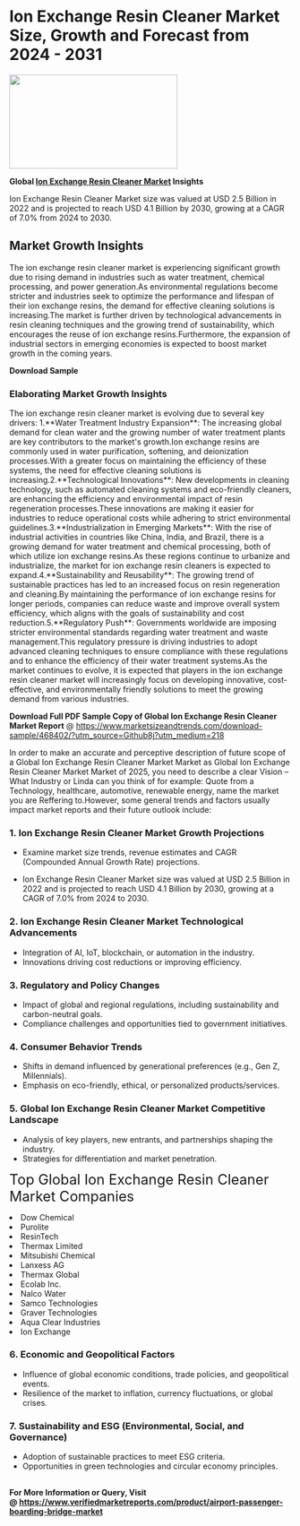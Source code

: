 <H1>Ion Exchange Resin Cleaner Market Size, Growth and Forecast from 2024 - 2031</H1><img class="aligncenter size-medium wp-image-584254" src="https://thirdeyenews.in/wp-content/uploads/2024/09/Global-Market-Research-300x168.jpeg" alt="" width="300" height="168" /><p><strong>Global&nbsp;<a href="https://www.marketsizeandtrends.com/download-sample/468402/?utm_source=Github8j?utm_medium=218">Ion Exchange Resin Cleaner Market</a> Insights</strong></p><p>Ion Exchange Resin Cleaner Market size was valued at USD 2.5 Billion in 2022 and is projected to reach USD 4.1 Billion by 2030, growing at a CAGR of 7.0% from 2024 to 2030.</p><p><h2>Market Growth Insights</h2> The ion exchange resin cleaner market is experiencing significant growth due to rising demand in industries such as water treatment, chemical processing, and power generation.As environmental regulations become stricter and industries seek to optimize the performance and lifespan of their ion exchange resins, the demand for effective cleaning solutions is increasing.The market is further driven by technological advancements in resin cleaning techniques and the growing trend of sustainability, which encourages the reuse of ion exchange resins.Furthermore, the expansion of industrial sectors in emerging economies is expected to boost market growth in the coming years.<p><strong>Download Sample</strong></p> <h3>Elaborating Market Growth Insights</h3> The ion exchange resin cleaner market is evolving due to several key drivers: 1.**Water Treatment Industry Expansion**: The increasing global demand for clean water and the growing number of water treatment plants are key contributors to the market's growth.Ion exchange resins are commonly used in water purification, softening, and deionization processes.With a greater focus on maintaining the efficiency of these systems, the need for effective cleaning solutions is increasing.2.**Technological Innovations**: New developments in cleaning technology, such as automated cleaning systems and eco-friendly cleaners, are enhancing the efficiency and environmental impact of resin regeneration processes.These innovations are making it easier for industries to reduce operational costs while adhering to strict environmental guidelines.3.**Industrialization in Emerging Markets**: With the rise of industrial activities in countries like China, India, and Brazil, there is a growing demand for water treatment and chemical processing, both of which utilize ion exchange resins.As these regions continue to urbanize and industrialize, the market for ion exchange resin cleaners is expected to expand.4.**Sustainability and Reusability**: The growing trend of sustainable practices has led to an increased focus on resin regeneration and cleaning.By maintaining the performance of ion exchange resins for longer periods, companies can reduce waste and improve overall system efficiency, which aligns with the goals of sustainability and cost reduction.5.**Regulatory Push**: Governments worldwide are imposing stricter environmental standards regarding water treatment and waste management.This regulatory pressure is driving industries to adopt advanced cleaning techniques to ensure compliance with these regulations and to enhance the efficiency of their water treatment systems.As the market continues to evolve, it is expected that players in the ion exchange resin cleaner market will increasingly focus on developing innovative, cost-effective, and environmentally friendly solutions to meet the growing demand from various industries.<p><span class=""><strong>Download Full PDF Sample Copy of Global Ion Exchange Resin Cleaner Market Report</strong> @ <a href="https://www.marketsizeandtrends.com/download-sample/468402/?utm_source=Github8j?utm_medium=218" target="_blank">https://www.marketsizeandtrends.com/download-sample/468402/?utm_source=Github8j?utm_medium=218</a></span></p><p>In order to make an accurate and perceptive description of future scope of a Global&nbsp;Ion Exchange Resin Cleaner Market Market as Global&nbsp;Ion Exchange Resin Cleaner Market Market of 2025, you need to describe a clear Vision &ndash; What Industry or Linda can you think of for example: Quote from a Technology, healthcare, automotive, renewable energy, name the market you are Reffering to.However, some general trends and factors usually impact market reports and their future outlook include:</p><h3>1.&nbsp;<strong>Ion Exchange Resin Cleaner Market Growth Projections</strong></h3><ul><li>Examine market size trends, revenue estimates and CAGR (Compounded Annual Growth Rate) projections.</li><li><p>Ion Exchange Resin Cleaner Market size was valued at USD 2.5 Billion in 2022 and is projected to reach USD 4.1 Billion by 2030, growing at a CAGR of 7.0% from 2024 to 2030.</p></li></ul><h3>2.&nbsp;<strong>Ion Exchange Resin Cleaner Market Technological Advancements</strong></h3><ul><li>Integration of AI, IoT, blockchain, or automation in the industry.</li><li>Innovations driving cost reductions or improving efficiency.</li></ul><h3>3.&nbsp;<strong>Regulatory and Policy Changes</strong></h3><ul><li>Impact of global and regional regulations, including sustainability and carbon-neutral goals.</li><li>Compliance challenges and opportunities tied to government initiatives.</li></ul><h3>4.&nbsp;<strong>Consumer Behavior Trends</strong></h3><ul><li>Shifts in demand influenced by generational preferences (e.g., Gen Z, Millennials).</li><li>Emphasis on eco-friendly, ethical, or personalized products/services.</li></ul><h3>5.&nbsp;<strong>Global Ion Exchange Resin Cleaner Market Competitive Landscape</strong></h3><ul><li>Analysis of key players, new entrants, and partnerships shaping the industry.</li><li>Strategies for differentiation and market penetration.</li></ul><p data-pm-slice="1 1 []"><span style="color: inherit; font-family: inherit; font-size: 25px;">Top Global Ion Exchange Resin Cleaner Market Companies</span></p><div class="" data-test-id=""><p><li>Dow Chemical</li><li> Purolite</li><li> ResinTech</li><li> Thermax Limited</li><li> Mitsubishi Chemical</li><li> Lanxess AG</li><li> Thermax Global</li><li> Ecolab Inc.</li><li> Nalco Water</li><li> Samco Technologies</li><li> Graver Technologies</li><li> Aqua Clear Industries</li><li> Ion Exchange</li></p></div><h3>6.&nbsp;<strong>Economic and Geopolitical Factors</strong></h3><ul><li>Influence of global economic conditions, trade policies, and geopolitical events.</li><li>Resilience of the market to inflation, currency fluctuations, or global crises.</li></ul><h3>7.&nbsp;<strong>Sustainability and ESG (Environmental, Social, and Governance)</strong></h3><ul><li>Adoption of sustainable practices to meet ESG criteria.</li><li>Opportunities in green technologies and circular economy principles.</li></ul><h2><strong style="font-size: 14px;">For More Information or Query, Visit @&nbsp;</strong><a style="background-color: #ffffff; font-size: 14px;" href="https://www.marketsizeandtrends.com/report/ion-exchange-resin-cleaner-market/" target="_blank">https://www.verifiedmarketreports.com/product/airport-passenger-boarding-bridge-market</a></h2>
